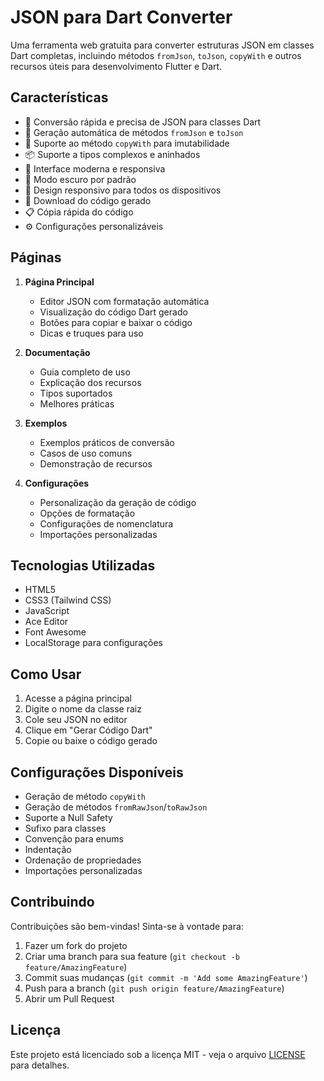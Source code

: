 # JSON para Dart Converter

Uma ferramenta web gratuita para converter estruturas JSON em classes Dart completas, incluindo métodos `fromJson`, `toJson`, `copyWith` e outros recursos úteis para desenvolvimento Flutter e Dart.

## Características

- 🚀 Conversão rápida e precisa de JSON para classes Dart
- 📝 Geração automática de métodos `fromJson` e `toJson`
- 🔄 Suporte ao método `copyWith` para imutabilidade
- 📦 Suporte a tipos complexos e aninhados
- 🎨 Interface moderna e responsiva
- 🌙 Modo escuro por padrão
- 📱 Design responsivo para todos os dispositivos
- 💾 Download do código gerado
- 📋 Cópia rápida do código
- ⚙️ Configurações personalizáveis

## Páginas

1. **Página Principal**
   - Editor JSON com formatação automática
   - Visualização do código Dart gerado
   - Botões para copiar e baixar o código
   - Dicas e truques para uso

2. **Documentação**
   - Guia completo de uso
   - Explicação dos recursos
   - Tipos suportados
   - Melhores práticas

3. **Exemplos**
   - Exemplos práticos de conversão
   - Casos de uso comuns
   - Demonstração de recursos

4. **Configurações**
   - Personalização da geração de código
   - Opções de formatação
   - Configurações de nomenclatura
   - Importações personalizadas

## Tecnologias Utilizadas

- HTML5
- CSS3 (Tailwind CSS)
- JavaScript
- Ace Editor
- Font Awesome
- LocalStorage para configurações

## Como Usar

1. Acesse a página principal
2. Digite o nome da classe raiz
3. Cole seu JSON no editor
4. Clique em "Gerar Código Dart"
5. Copie ou baixe o código gerado

## Configurações Disponíveis

- Geração de método `copyWith`
- Geração de métodos `fromRawJson`/`toRawJson`
- Suporte a Null Safety
- Sufixo para classes
- Convenção para enums
- Indentação
- Ordenação de propriedades
- Importações personalizadas

## Contribuindo

Contribuições são bem-vindas! Sinta-se à vontade para:

1. Fazer um fork do projeto
2. Criar uma branch para sua feature (`git checkout -b feature/AmazingFeature`)
3. Commit suas mudanças (`git commit -m 'Add some AmazingFeature'`)
4. Push para a branch (`git push origin feature/AmazingFeature`)
5. Abrir um Pull Request

## Licença

Este projeto está licenciado sob a licença MIT - veja o arquivo [LICENSE](LICENSE) para detalhes.